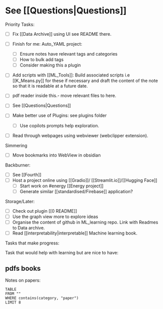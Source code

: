 # See [[Questions|Questions]]

Priority Tasks:
- [ ] Fix [[Data Archive]] using UI see README there.
- [ ] Finish for me: Auto_YAML project:
	- [ ] Ensure notes have relevant tags and categories
	- [ ] How to bulk add tags
	- [ ] Consider making this a plugin
- [ ] Add scripts with [[ML_Tools]]: Build associated scripts i.e [[K_Means.py]] for these if necessary and draft the content of the note so that it is readable at a future date.

- [ ] pdf reader inside this.- move relevant files to  here.
- [ ] See [[Questions|Questions]]


- [ ] Make better use of Plugins: see plugins folder
	- [ ] Use copilots prompts help exploration.
- [ ] Read through webpages using webviewer (webclipper extension).


Simmering
- [ ] Move bookmarks into WebView in obsidian

Backburner:
- [ ] See [[Fourth]]
- [ ] Host a project online using [[Gradio]]/ [[Streamlit.io]]/[[Hugging Face]]
	- [ ] Start work on #energy [[Energy project]]
	- [ ] Generate similar [[standardised/Firebase]] application?

Storage/Later:
- [ ] Check out plugin [[0 README]]
- [ ] Use the graph view more to explore ideas
- [ ] Organise the content of github in ML_learning repo. Link with Readmes to Data archive.
- [ ] Read [[interpretability|interpretable]] Machine learning book.

Tasks that make progress:

Task that would help with learning but are nice to have:

pdfs books
- 

Notes on papers:
```dataview
TABLE
FROM ""
WHERE contains(category, "paper")
LIMIT 8
```




